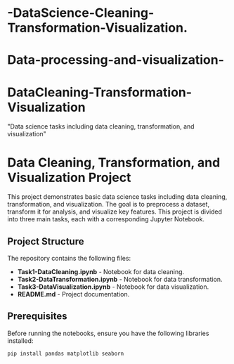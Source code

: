 # -DataScience-Cleaning-Transformation-Visualization.
# Data-processing-and-visualization-

# DataCleaning-Transformation-Visualization
"Data science tasks including data cleaning, transformation, and visualization"

# Data Cleaning, Transformation, and Visualization Project

This project demonstrates basic data science tasks including data cleaning, transformation, and visualization. The goal is to preprocess a dataset, transform it for analysis, and visualize key features. This project is divided into three main tasks, each with a corresponding Jupyter Notebook.

## Project Structure

The repository contains the following files:
- **Task1-DataCleaning.ipynb** - Notebook for data cleaning.
- **Task2-DataTransformation.ipynb** - Notebook for data transformation.
- **Task3-DataVisualization.ipynb** - Notebook for data visualization.
- **README.md** - Project documentation.

## Prerequisites

Before running the notebooks, ensure you have the following libraries installed:
```bash
pip install pandas matplotlib seaborn
